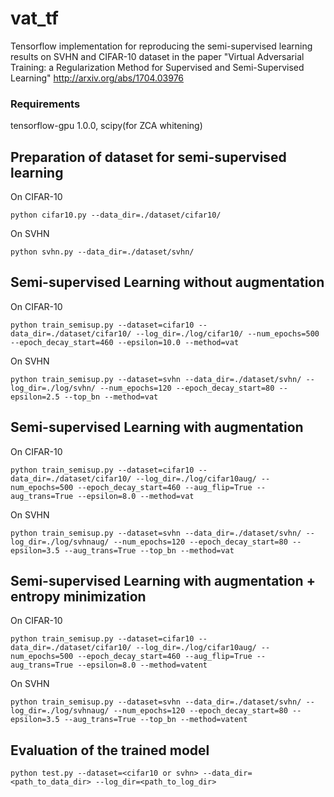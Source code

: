 # vat_tf
Tensorflow implementation for reproducing the semi-supervised learning results on SVHN and CIFAR-10 dataset in the paper "Virtual Adversarial Training: a Regularization Method for Supervised and Semi-Supervised Learning" http://arxiv.org/abs/1704.03976

### Requirements
tensorflow-gpu 1.0.0, scipy(for ZCA whitening)

## Preparation of dataset for semi-supervised learning
On CIFAR-10

```python cifar10.py --data_dir=./dataset/cifar10/```

On SVHN

```python svhn.py --data_dir=./dataset/svhn/```

## Semi-supervised Learning without augmentation 
On CIFAR-10

```python train_semisup.py --dataset=cifar10 --data_dir=./dataset/cifar10/ --log_dir=./log/cifar10/ --num_epochs=500 --epoch_decay_start=460 --epsilon=10.0 --method=vat```

On SVHN

```python train_semisup.py --dataset=svhn --data_dir=./dataset/svhn/ --log_dir=./log/svhn/ --num_epochs=120 --epoch_decay_start=80 --epsilon=2.5 --top_bn --method=vat```

## Semi-supervised Learning with augmentation 
On CIFAR-10

```python train_semisup.py --dataset=cifar10 --data_dir=./dataset/cifar10/ --log_dir=./log/cifar10aug/ --num_epochs=500 --epoch_decay_start=460 --aug_flip=True --aug_trans=True --epsilon=8.0 --method=vat```

On SVHN

```python train_semisup.py --dataset=svhn --data_dir=./dataset/svhn/ --log_dir=./log/svhnaug/ --num_epochs=120 --epoch_decay_start=80 --epsilon=3.5 --aug_trans=True --top_bn --method=vat```

## Semi-supervised Learning with augmentation + entropy minimization
On CIFAR-10

```python train_semisup.py --dataset=cifar10 --data_dir=./dataset/cifar10/ --log_dir=./log/cifar10aug/ --num_epochs=500 --epoch_decay_start=460 --aug_flip=True --aug_trans=True --epsilon=8.0 --method=vatent```

On SVHN

```python train_semisup.py --dataset=svhn --data_dir=./dataset/svhn/ --log_dir=./log/svhnaug/ --num_epochs=120 --epoch_decay_start=80 --epsilon=3.5 --aug_trans=True --top_bn --method=vatent```


## Evaluation of the trained model
```python test.py --dataset=<cifar10 or svhn> --data_dir=<path_to_data_dir> --log_dir=<path_to_log_dir>```



